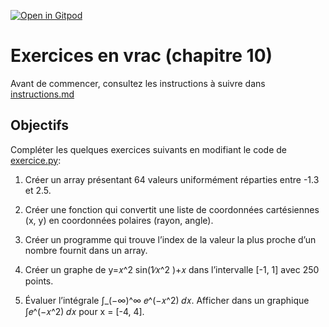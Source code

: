 [![Open in Gitpod](https://gitpod.io/button/open-in-gitpod.svg)](https://gitpod-redirect-0.herokuapp.com/)

# Exercices en vrac (chapitre 10)

Avant de commencer, consultez les instructions à suivre dans [instructions.md](instructions.md)


## Objectifs

Compléter les quelques exercices suivants en modifiant le code de [exercice.py](exercice.py):

1. Créer un array présentant 64 valeurs uniformément réparties entre -1.3 et 2.5.

2. Créer une fonction qui convertit une liste de coordonnées cartésiennes (x, y) en coordonnées polaires (rayon, angle).

3. Créer un programme qui trouve l’index de la valeur la plus proche d’un nombre fournit dans un array.

4. Créer un graphe de y=𝑥^2  sin⁡(1∕𝑥^2 )+𝑥 dans l’intervalle [-1, 1] avec 250 points.

5. Évaluer l’intégrale ∫_(−∞)^∞ 𝑒^(−𝑥^2) 𝑑𝑥. Afficher dans un graphique ∫𝑒^(−𝑥^2) 𝑑𝑥 pour x = [-4, 4].
